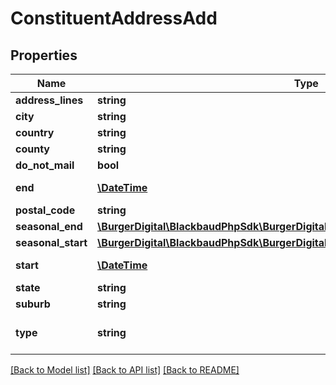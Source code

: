 # ConstituentAddressAdd

## Properties
Name | Type | Description | Notes
------------ | ------------- | ------------- | -------------
**address_lines** | **string** | The address lines. Character limit: 150. | [optional] 
**city** | **string** | The city of the address. Character limit: 50. | [optional] 
**country** | **string** | The country of the address. | [optional] 
**county** | **string** | The county of the address. | [optional] 
**do_not_mail** | **bool** | Indicates whether the constituent requests not to be contacted at this address. | [optional] 
**end** | [**\DateTime**](\DateTime.md) | The date when the constituent ceased to reside at this address. Uses &lt;a href&#x3D;\&quot;https://tools.ietf.org/html/rfc3339\&quot;&gt;ISO-8601 format: &lt;/a&gt;&lt;i&gt;1969-11-21T10:29:43&lt;/i&gt;. | [optional] 
**postal_code** | **string** | The postal code of the address. Character limit: 12. | [optional] 
**seasonal_end** | [**\BurgerDigital\BlackbaudPhpSdk\BurgerDigital\BlackbaudPhpSdk\Models\FuzzyDate**](FuzzyDate.md) |  | [optional] 
**seasonal_start** | [**\BurgerDigital\BlackbaudPhpSdk\BurgerDigital\BlackbaudPhpSdk\Models\FuzzyDate**](FuzzyDate.md) |  | [optional] 
**start** | [**\DateTime**](\DateTime.md) | The date when the constituent began residing at this address. Uses &lt;a href&#x3D;\&quot;https://tools.ietf.org/html/rfc3339\&quot;&gt;ISO-8601 format: &lt;/a&gt;&lt;i&gt;1969-11-21T10:29:43&lt;/i&gt;. | [optional] 
**state** | **string** | The state of the address. | [optional] 
**suburb** | **string** | The suburb of the address. | [optional] 
**type** | **string** | The address type. Available values are the entries in the &lt;a href&#x3D;\&quot;https://developer.sky.blackbaud.com/docs/services/56b76470069a0509c8f1c5b3/operations/ListAddressTypes\&quot;&gt;&lt;b&gt;Address Types&lt;/b&gt;&lt;/a&gt; table. | 

[[Back to Model list]](../../README.md#documentation-for-models) [[Back to API list]](../../README.md#documentation-for-api-endpoints) [[Back to README]](../../README.md)

